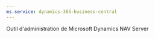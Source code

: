 ```yaml
---
ms.service: dynamics-365-business-central
---
```

Outil d'administration de Microsoft Dynamics NAV Server